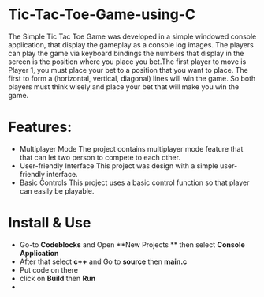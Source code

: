 # Tic-Tac-Toe-Game-using-C
The Simple Tic Tac Toe Game was developed in a simple windowed console application, that display the gameplay as a console log images. The players can play the game via keyboard bindings the numbers that display in the screen is the position where you place you bet.The first player to move is Player 1, you must place your bet to a position that you want to place. The first to form a (horizontal, vertical, diagonal) lines will win the game. So both players must think wisely and place your bet that will make you win the game.

# Features:
- Multiplayer Mode
The project contains multiplayer mode feature that that can let two person to compete to each other.
- User-friendly Interface
This project was design with a simple user-friendly interface.
- Basic Controls
This project uses a basic control function so that player can easily be playable.


# Install & Use 
- Go-to **Codeblocks** and Open **New Projects ** then select **Console Application** 
- After that select **c++**  and Go to **source** then **main.c**
- Put code on there
-  click on **Build** then **Run**
- 
